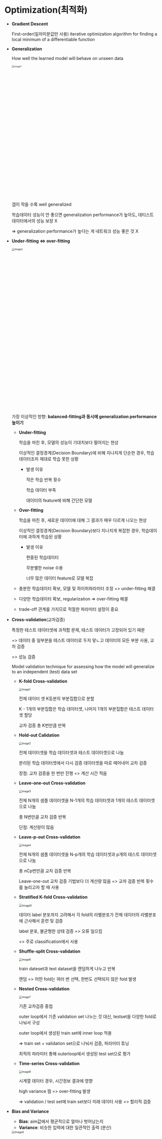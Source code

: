 # Optimization(최적화)

- **Gradient Descent**

  First-order(일차미분값만 사용) iterative optimization algorithm for finding a local minimum of a differentiable function

- **Generalization**

  How well the learned model will behave on unseen data

  <img width="865" alt="image1" src="https://user-images.githubusercontent.com/60209937/128796090-a0d9a371-7500-4389-82cf-96f3e57294d1.png" style="zoom: 50%;" >

  갭이 작을 수록 well generalized

  학습데이터 성능이 안 좋으면 generalization performance가 높아도, 데티스트 데이터에서의 성능 보장 X

  => generalization performance가 높다는 게 네트워크 성능 좋은 것 X

- **Under-fitting <=> over-fitting**

  <img width="961" alt="image2" src="https://user-images.githubusercontent.com/60209937/128796094-4faf3683-3223-4e6b-a520-2f99d37f9067.png" style="zoom:55%;" >

  가장 이상적인 방향: **balanced-fitting과 동시에 generalization performance 높이기**

  - **Under-fitting**

    학습을 마친 후, 모델의 성능이 기대치보다 떨어지는 현상

    이상적인 결정경계(Decision Boundary)에 비해 지나치게 단순한 경우, 학습데이터조차 제대로 학습 못한 상황

    - 발생 이유

      작은 학습 반복 횟수

      학습 데이터 부족

      데이터의 feature에 비해 간단한 모델

  - **Over-fitting**

    학습을 마친 후, 새로운 데이터에 대해 그 결과가 매우 다르게 나오는 현상

    이상적인 결정경계(Decision Boundary)보다 지나치게 복잡한 경우, 학습데이터에 과하게 학습된 상황

    - 발생 이유

      편중된 학습데이터

      무분별한 noise 수용

      너무 많은 데이터 feature로 모델 복잡

  - 충분한 학습데이터 확보, 모델 및 하이퍼파라미터 조정 => under-fitting 해결

  - 다양한 학습데이터 확보, regularization => over-fitting 해결

  - trade-off 관계를 가지므로 적절한 파라미터 설정이 중요

- **Cross-validation**(교차검증)

  특정한 테스트 데이터셋에 과적합 문제, 테스트 데이터가 고정되어 있기 때문

  => 데이터 중 일부분을 테스트 데이터로 두지 앟ㄴ고 데이터의 모든 부분 사용, 교차 검증

  => 성능 검증

  Model validation technique for assessing how the model will generalize to an independent (test) data set

  - **K-fold Cross-validation**

    <img src="https://user-images.githubusercontent.com/60209937/129023051-317bd25f-45df-4066-88d3-d4aec5041fe4.png" alt="image1" style="zoom:60%;" />

    전체 데이터 셋 K등분의 부분집합으로 분할

    K - 1개의 부분집합은 학습 데이터셋, 나머지 1개의 부분집합은 테스트 데이터셋 할당

    교차 검증 총 K번만큼 반복

  - **Hold-out Calidation**

    <img src="https://user-images.githubusercontent.com/60209937/129023054-3d03b382-9719-4f5f-be9c-0868cce0f092.png" alt="image2" style="zoom:60%;" />

    전체 데이터셋을 학습 데이터셋과 테스트 데이터셋으로 나눔

    분리된 학습 데이터셋에서 다시 검증 데이터셋을 따로 떼어내어 교차 검증

    장점: 교차 검증을 한 번만 진행 => 계산 시간 적음

  - **Leave-one-out Cross-validation**

    <img src="https://user-images.githubusercontent.com/60209937/129023058-ad9938f3-9bf3-4fc7-9261-ddffd289287d.png" alt="image3" style="zoom:60%;" />

    전체 N개의 샘플 데이터셋을 N-1개의 학습 데이터셋과 1개의 테스트 데이터셋으로 나눔

    총 N번만큼 교차 검증 반복

    단점: 계산량이 많음

  - **Leave-p-out Cross-validation**

    <img src="https://user-images.githubusercontent.com/60209937/129023063-edafe120-f310-46f1-8074-e9b1edc46874.png" alt="image4" style="zoom:60%;" />

    전체 N개의 샘플 데이터셋을 N-p개의 학습 데이터셋과 p개의 테스트 데이터셋으로 나눔

    총 nCp번만큼 교차 검증 반복

    Leave-one-out 교차 검증 기법보다 더 계산량 많음 => 교차 검증 반복 횟수를 늘리고자 할 때 사용

  - **Stratified K-fold Cross-validation**

    <img src="https://user-images.githubusercontent.com/60209937/129023064-eafc86a5-5a70-4934-adfc-cd64a2464eef.png" alt="image5" style="zoom:65%;" />

    데이터 label 분포까지 고려해서 각 fold의 라벨분포가 전체 데이터의 라벨분포에 근사해서 훈련 및 검증

    label 분포, 불균형한 상태 검증 => 오류 일으킴

    => 주로 classification에서 사용

  - **Shuffle-split Cross-validation**

    <img src="https://user-images.githubusercontent.com/60209937/129023068-676620c5-3585-4cd4-90b6-19c03e61801e.png" alt="image6" style="zoom:60%;" />

    train dateset과 test dataset을 랜덤하게 나누고 반복

    랜덤 => 어떤 fold는 여러 번 선택, 한번도 선택되지 않은 fold 발생

  - **Nested Cross-validation**

    <img src="https://user-images.githubusercontent.com/60209937/129023072-a26f5ad1-49d0-427e-b677-2fc04a0776be.png" alt="image7" style="zoom:60%;" />

    기존 교차검증 중첩

    outer loop에서 기존 validation set 나누는 것 대신, testset을 다양한 fold로 나눠서 구성

    outer loop에서 생성된 train set에 inner loop 적용

    => train set + validation set으로 나눠서 검증, 파라미터 튜닝

    최적의 파라미터 통해 outerloop에서 생성된 test set으로 평가

  - **Time-series Cross-validation**

    <img src="https://user-images.githubusercontent.com/60209937/129023075-86e95e59-978f-4d3e-b92e-5112230b47c5.png" alt="image8" style="zoom:60%;" />

    시계열 데이터 경우, 시간정보 결과에 영향

    high variance 띔 => over-fitting 발생

    => validation / test set에 train set보다 미래 데이터 사용 => 합리적 검증

- **Bias and Variance**

  - **Bias**: aim값에서 평균적으로 얼마나 벗어났는지
  - **Variance**: 비슷한 입력에 대한 일관적인 출력 (분산)

  <img width="451" alt="image4" src="https://user-images.githubusercontent.com/60209937/128796101-ad12c1a8-58e2-45b6-ad56-adf2fde8058b.png" style="zoom:60%;" >

- **Bias and Variance Tradeoff**

  cost = bais^2 + bariance + noise

  <img width="778" alt="image5" src="https://user-images.githubusercontent.com/60209937/128796102-4034fd13-ec2f-404d-b78c-3581a4b94985.png" style="zoom:50%;" >

  모델 학습 => cost 최소화

  cost 를 최소화하는 것: bias 와 variance를 조절하는 문제

  Noise: 데이터가 가지는 본질적인 한계치 이기 때문에 irreducible error

  bias/variance : 모델에 따라 변하는 것이기에 reducible error

  **bias / variance => trade-off 관계를 가지므로 적절한 파라미터 설정이 주요문제**

- **Bootstrapping**

  Any test or metric that uses random sampling with replacement

  고정된 데이터에 대해 random sampling with replacement 적용

  => 생성된 데이터 또는 이 데이터를 기반으로 만들어진 model/metric  생성

  - **Bagging** (**B**ooststrapping **agg**regat**ing**)

    Multiple models are being trained with bootstrapping

    주어진 데이터에서 여러 개의 boostrap 이용, 각각의 모델 생성 후 최종 모델을 결정하는 방법

    - 데이터로 부터 여러번의 복원 샘플링

      => 예측 모형의 분산을 줄여 줌

      => 예측력을 향상

    **High variance,Low bias(Over-fitting) 인 모델에 사용**

  - **Boosting**

    Focus on those specific training samples that are hard to classify

    weak learners들을 결합하여 하나의 strong learner 만듦

    - 순차적으로 오분류된 개체들에게는 높은 가중치,

      정확하게 분류된 개체들에게는 낮은 가중치 적용

      => 오분류된 객체들이 더 잘 분류하는 것

  <img width="736" alt="image6" src="https://user-images.githubusercontent.com/60209937/128796104-15ce544a-85f2-4d8c-a15a-2bee6e9bc904.png" style="zoom:50%;" >

- **Gadient Descent Methods**

  - BGD (Batch Gradient Descent) / 배치 전체
  - SGD (Stochastic Gradient Descent) / 배치 1 
  - MSGD (Mini-batch Gradient Descent) / 배치 사용자 지정

- **Batch-size Matters**

  <img width="887" alt="image7" src="https://user-images.githubusercontent.com/60209937/128796107-d32943ae-be6f-4ee9-80ac-a0867cf62bb4.png" style="zoom:50%;" >

  batch: large => minimizers: sharp

  batch: small => minimizers: flat

  => 작은 배치 사이즈가 더 학습이 잘됨, generalization performance 더 놓음

- **Gradient Descent Methods**

  - **Stochastic gradient descent**

    <img width="396" alt="image8" src="https://user-images.githubusercontent.com/60209937/128796108-61e46a0a-324f-4632-9158-ac9443c9849a.png" style="zoom:60%;" >

  - **Momentum (관성)**

    <img width="482" alt="image9" src="https://user-images.githubusercontent.com/60209937/128796109-0e584816-ec5b-417e-9d1e-3a975fbd8f7f.png" style="zoom:60%;" >

    관성 존재 => gradient 요동쳐도 어느 정도 꾸준히 학습 가능

    과거의 누적 gradient $v_t$ (Accumulation)에 momentum $μ$ 을 곱한 momentum step $μv_t$ 을 이용해, 현재 gradient $∇f(\theta_t)$ 조정

    보통 모멘텀 $μ=0.9$​​ 사용

    <img src="https://user-images.githubusercontent.com/60209937/128809286-afee016f-b151-4443-885e-b7705f72d757.png" alt="1" style="zoom:60%;" />

    - SGD가 oscilation(진동)을 겪을 때, 중앙의 최적점을 이동하는 힘을 줌

      => SGD에 비해 상대적으로 빠르게 이동 가능

    - 기존에 이동했던 방향에 모멘텀 있음

      => local minima 빠져나오는 효과 기대 가능

  - **Nesterov accelerated gradient(NAG)**

    <img width="441" alt="image10" src="https://user-images.githubusercontent.com/60209937/128796112-f31d690f-0789-4991-b97d-b879002834b5.png" style="zoom:60%;" >

    - $\nabla \mathcal{L}\left(W_{t}\right)=g_{t}$

    - $-\eta \beta a_{t}$: momentum에 대한 피드백, gradient 값이 -/+로 바뀔 때 급격하게 바뀌도록 함

    현재 위치의 gradient $∇f(θ_t)$​가 아닌 현재 위치에서 만$μv_t$​큼 이동한 gradient $∇f(θ+μv_t)$​​ 이용

    momentum step 을 적용한 위치에서의 gradient $∇f(θ+μv_t)$​ (lookahead gradient step) 구한 후 업데이트

    momentum이 local minimum에 converge하지 못하는, 느린 경우 예방

    lookahead gradient step을 통해 어떤 방식으로 이동할지 결정

    => 유동적 이동 가능 => 기존의 momentum 방식에 비해 효과적

    <img width="880" alt="image11" src="https://user-images.githubusercontent.com/60209937/128796114-ce9d8deb-d9ff-4b30-b787-b26c3abd6749.png" style="zoom:70%;" >

  - **Adagrad(Adaptive Gradient)**

    <img width="649" alt="image12" src="https://user-images.githubusercontent.com/60209937/128796116-d7a0b9f5-6c0a-420e-bb7d-b4024be45993.png" style="zoom:60%;" >

    - $G_t$: 변화량 제곱합을 역수로 넣음

    - $\epsilon$: zero division 예방

    많이 변화한 파라미터 일수록 적게 이동, 적게 변화한 파라미터 일수록 많이 이동하게 adapts

    학습을 진행하는 동안: 보통 step size=0.01 정도를 사용한 뒤, step size decay 등을 신경 쓰지 X

    - 학습이 긴 시간 진행될 경우 $G_t$는 계속 증가

      => $\frac η{\sqrt{G_t+ϵ}}$​이 작아지는 문제 발생

      => 결국 거의 움직이지 않게 되는 문제 존재

  - **Adadelta(Adaptive Delta)**

    <img width="788" alt="image13" src="https://user-images.githubusercontent.com/60209937/128796117-4ca6cba7-8eab-4db3-94a9-62b6b9e9640b.png" style="zoom:60%;" >

    No learning rate

    기존 Adagrad 보완

    - 학습이 길어짐에 따라 **learning rate decay 문제 해결**
    - **직접 global learning rate를 결정해야하는 문제 해결**

    **EMA(Exponential Moving Average)를 이용해 최신 gradient 반영**

    => learning rate decay 문제 해결, 메모리 문제 해결

    monotonically dexreasing property 예방

  - **RMSprop**

    An unpublished, adaptive learning rate method proposed by Geoff Hinton in his lecture.

    <img width="790" alt="image14" src="https://user-images.githubusercontent.com/60209937/128796118-1440b225-d0b5-4dd6-8d91-3e39c095d7ac.png" style="zoom:60%;" >

    기존 Adagrad 보완

    **EMA를 통해 최신의 gradient 반영**

  - **Adam**

    Adaptive Moment Estimation (Adam) leverages both past gradients and squared gradients.

    => **adaptive + momentum**

    <img width="858" alt="image15" src="https://user-images.githubusercontent.com/60209937/128796119-4c5ed4e1-17e6-4a8f-b64f-9d2358c36c77.png" style="zoom:60%;" >

    `Momentum + Adaptive` 방식으로 적절한 **step size & step 방향** 결정

    - 보통 $β_1=0.9$​​로는 $0.9, β_2=0.999, ϵ=10^{−8}$​​​ 정도의 값 사용

  <img src="https://user-images.githubusercontent.com/60209937/128810540-5715db77-8f02-4440-ba99-da3649098873.png" alt="9" style="zoom:70%;" />

- **Reqularization**

  Over-fitting을 막기 위한 regularization 종류

  - **Early stopping**

    training 중 validation error가 증가하는 부분에서 early stop

    <img width="882" alt="image16" src="https://user-images.githubusercontent.com/60209937/128796121-8ce0f03d-20e9-4c45-9013-88a1468d741f.png" style="zoom:50%;" >

    - 주의: loss 값이 상하로 움직이는 경우 생기므로, 직전 학습의 loss 만을 비교해서 종료하면 X

      => 일정 epoch 동안 계속해서 loss 가 증가 시, 학습 중단

  - **Parameter norm penalty(Weight Decay)**

    weight 숫자 작게 규제

    => add sommthness to the function space

    <img width="550" alt="image17" src="https://user-images.githubusercontent.com/60209937/128796123-fec458ab-6d6d-430c-904e-3800f9620ec4.png" style="zoom:67%;" >

    - **L1-norm penalty** => **Ridge model**

      $J(\theta)=Loss+\frac\lambda{2m}\sum_\theta\theta^2$

      $\begin{aligned}\theta:&=\theta-\alpha\frac{\part J(\theta)}{\part\theta}\\&=\theta-\alpha\frac{\part Loss}{\part\theta}+\frac \lambda m \theta \\&=(1-\frac{\alpha \lambda}m\theta-\alpha\frac{\part Loss}{\part \theta})\end{aligned}$

      $θ$ 가 작아지는 방향으로 진행

      => weight decay 를 통해 `outlier` 의 영향을 적게 받도록 만들어 generalization performance를 높이는 것

    - **L2-norm penalty** => **Lasso model**

      $J(\theta)=Loss+\frac\lambda{m}\sum_\theta|\theta|$​

      $\begin{aligned}\theta:&=\theta-\alpha\frac{\part J(\theta)}{\part\theta}\\&=\theta-\frac{\lambda\alpha}m sgn(\theta)-\alpha\frac{\part Loss}{\part\theta} \end{aligned}$​

      $\theta$ 값 자체를 줄이는 것이 아닌 $\theta$ 부호에 따른 상수값을 빼주는 방향으로 진행

      => 상수값을 빼줘 작은 $\theta$ 들은 거의 0으로 수렴하게 되어 특정 중요한 $\theta$​들만 남음

  - **Data augmentation**

    label preserving augmentation

    **class 에 영향을 끼치지 않는 선에서 Data Augmentation은 필수적**

    <img width="970" alt="image18" src="https://user-images.githubusercontent.com/60209937/128796125-9c29b4fc-6e06-40b0-92da-ea6c94366f4f.png" style="zoom:70%;" >

    <img width="479" alt="image19" src="https://user-images.githubusercontent.com/60209937/128796126-e51d5a2b-5b12-4c39-88ff-f8c6b1094fee.png" style="zoom:50%;" >

  - **Noise robustness**

    Add random noise inputs or weights

    <img width="653" alt="image20" src="https://user-images.githubusercontent.com/60209937/128796129-c7fdbe68-379e-490a-8177-1a51c08c47bd.png" style="zoom:50%;" >

  - **Label smoothing**

    <img width="645" alt="image22" src="https://user-images.githubusercontent.com/60209937/128796133-07aee170-67cf-4d08-b7e9-00b8ab25392e.png" style="zoom:60%;" >

    Hard target(label) 을 sotf target(label) 로 바꾸는 것

    label smoothing을 통해 mislabeling 데이터 다룸 + generalization performance를 올리는 방법

    사진 합성, 알맞은 레이블링 => 성능 향상

  - **Dropout**

    <img width="706" alt="image23" src="https://user-images.githubusercontent.com/60209937/128796135-fd562c46-28c8-4b43-889f-63d2494cbb4b.png" style="zoom:50%;" >

    Radomly set some neurons to zero (무작위로 일부 노드들을 생략하여 학습을 진행)

    드롭아웃 $p=0.5$ => 50%의 뉴런 비활성화

    각각 뉴런들이 좀 더 robust한 feature를 잡을 수 있음

    => 모델의 generalization performance 올라감

    **over-fitting을 막음**
  
    매번 다른 형태의 노드로 학습 => 여러 형태의 네트워크를 생성하는 **앙상블 효과**
  
  - **Batch normalization**

    $\begin{aligned}
    \mu_{B} &=\frac{1}{m} \sum_{i=1}^{m} x_{i} \ \ // \text{mini-batch mean}\\
    \sigma_{B}^{2} &=\frac{1}{m} \sum_{i=1}^{m}\left(x_{i}-\mu_{B}\right)^{2} \ \ // \text{mini-batch variance}\\
    \hat{x}_{i} &=\frac{x_{i}-\mu_{B}}{\sqrt{\sigma_{B}^{2}+\epsilon}} \ \ // \text{normalize}\\ y_i&=\gamma\hat{x}_i+\beta\equiv BN _{\gamma,\beta}(X_i) \ \ // \text{scale and shift}
    \end{aligned}$​​​​​​​​ 

    internal covariate shift(네트워크의 각 층이나 Activation마다 input 의 distribution이 달라지는 현상)가 줄어듬

    Learning rate 을 너무 높게 잡은 경우, gradient vanishing/exploding 가 발생

    => Batch Normalization을 통해 parameter scale 영향 제거, learning rate를 크게 잡을수 있음, 빠른 학습을 가능
  
    regularization 효과, Dropout와 같은 효과(Dropout의 경우 효과는 좋지만 학습속도가 다소 느려짐)
  
    => Dropout을 제거, 학습속도 향상
  
    